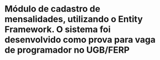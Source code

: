 # Módulo de cadastro de mensalidades, utilizando o Entity Framework. O sistema foi desenvolvido como prova para vaga de programador no UGB/FERP
